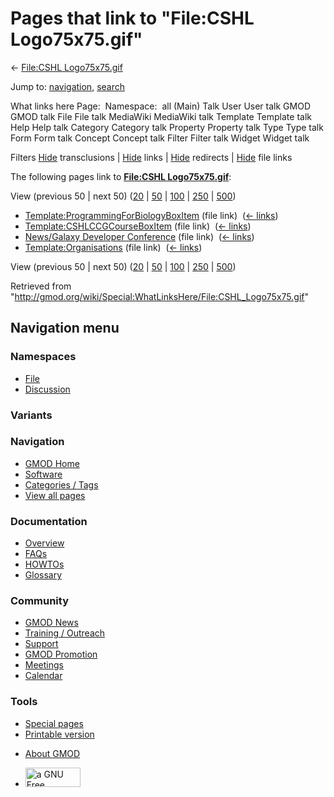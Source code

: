 <div id="mw-page-base" class="noprint">

</div>

<div id="mw-head-base" class="noprint">

</div>

<div id="content" class="mw-body" role="main">

<span id="top"></span>

<div id="mw-js-message" style="display:none;">

</div>



# <span dir="auto">Pages that link to "File:CSHL Logo75x75.gif"</span>

<div id="bodyContent">

<div id="contentSub">

← [File:CSHL
Logo75x75.gif](/wiki/File:CSHL_Logo75x75.gif "File:CSHL Logo75x75.gif")

</div>

<div id="jump-to-nav" class="mw-jump">

Jump to: [navigation](#mw-navigation), [search](#p-search)

</div>

<div id="mw-content-text">

What links here Page:  Namespace:  all (Main) Talk User User talk GMOD
GMOD talk File File talk MediaWiki MediaWiki talk Template Template talk
Help Help talk Category Category talk Property Property talk Type Type
talk Form Form talk Concept Concept talk Filter Filter talk Widget
Widget talk

Filters
[Hide](/mediawiki/index.php?title=Special:WhatLinksHere/File:CSHL_Logo75x75.gif&hidetrans=1 "Special:WhatLinksHere/File:CSHL Logo75x75.gif")
transclusions \|
[Hide](/mediawiki/index.php?title=Special:WhatLinksHere/File:CSHL_Logo75x75.gif&hidelinks=1 "Special:WhatLinksHere/File:CSHL Logo75x75.gif")
links \|
[Hide](/mediawiki/index.php?title=Special:WhatLinksHere/File:CSHL_Logo75x75.gif&hideredirs=1 "Special:WhatLinksHere/File:CSHL Logo75x75.gif")
redirects \|
[Hide](/mediawiki/index.php?title=Special:WhatLinksHere/File:CSHL_Logo75x75.gif&hideimages=1 "Special:WhatLinksHere/File:CSHL Logo75x75.gif")
file links

The following pages link to **[File:CSHL
Logo75x75.gif](/wiki/File:CSHL_Logo75x75.gif "File:CSHL Logo75x75.gif")**:

View (previous 50 \| next 50)
([20](/mediawiki/index.php?title=Special:WhatLinksHere/File:CSHL_Logo75x75.gif&limit=20 "Special:WhatLinksHere/File:CSHL Logo75x75.gif")
\|
[50](/mediawiki/index.php?title=Special:WhatLinksHere/File:CSHL_Logo75x75.gif&limit=50 "Special:WhatLinksHere/File:CSHL Logo75x75.gif")
\|
[100](/mediawiki/index.php?title=Special:WhatLinksHere/File:CSHL_Logo75x75.gif&limit=100 "Special:WhatLinksHere/File:CSHL Logo75x75.gif")
\|
[250](/mediawiki/index.php?title=Special:WhatLinksHere/File:CSHL_Logo75x75.gif&limit=250 "Special:WhatLinksHere/File:CSHL Logo75x75.gif")
\|
[500](/mediawiki/index.php?title=Special:WhatLinksHere/File:CSHL_Logo75x75.gif&limit=500 "Special:WhatLinksHere/File:CSHL Logo75x75.gif"))

- [Template:ProgrammingForBiologyBoxItem](/wiki/Template:ProgrammingForBiologyBoxItem "Template:ProgrammingForBiologyBoxItem")
  (file link) ‎ <span class="mw-whatlinkshere-tools">([←
  links](/mediawiki/index.php?title=Special:WhatLinksHere&target=Template%3AProgrammingForBiologyBoxItem "Special:WhatLinksHere"))</span>
- [Template:CSHLCCGCourseBoxItem](/wiki/Template:CSHLCCGCourseBoxItem "Template:CSHLCCGCourseBoxItem")
  (file link) ‎ <span class="mw-whatlinkshere-tools">([←
  links](/mediawiki/index.php?title=Special:WhatLinksHere&target=Template%3ACSHLCCGCourseBoxItem "Special:WhatLinksHere"))</span>
- [News/Galaxy Developer
  Conference](/wiki/News/Galaxy_Developer_Conference "News/Galaxy Developer Conference")
  (file link) ‎ <span class="mw-whatlinkshere-tools">([←
  links](/mediawiki/index.php?title=Special:WhatLinksHere&target=News%2FGalaxy+Developer+Conference "Special:WhatLinksHere"))</span>
- [Template:Organisations](/wiki/Template:Organisations "Template:Organisations")
  (file link) ‎ <span class="mw-whatlinkshere-tools">([←
  links](/mediawiki/index.php?title=Special:WhatLinksHere&target=Template%3AOrganisations "Special:WhatLinksHere"))</span>

View (previous 50 \| next 50)
([20](/mediawiki/index.php?title=Special:WhatLinksHere/File:CSHL_Logo75x75.gif&limit=20 "Special:WhatLinksHere/File:CSHL Logo75x75.gif")
\|
[50](/mediawiki/index.php?title=Special:WhatLinksHere/File:CSHL_Logo75x75.gif&limit=50 "Special:WhatLinksHere/File:CSHL Logo75x75.gif")
\|
[100](/mediawiki/index.php?title=Special:WhatLinksHere/File:CSHL_Logo75x75.gif&limit=100 "Special:WhatLinksHere/File:CSHL Logo75x75.gif")
\|
[250](/mediawiki/index.php?title=Special:WhatLinksHere/File:CSHL_Logo75x75.gif&limit=250 "Special:WhatLinksHere/File:CSHL Logo75x75.gif")
\|
[500](/mediawiki/index.php?title=Special:WhatLinksHere/File:CSHL_Logo75x75.gif&limit=500 "Special:WhatLinksHere/File:CSHL Logo75x75.gif"))

</div>

<div class="printfooter">

Retrieved from
"<http://gmod.org/wiki/Special:WhatLinksHere/File:CSHL_Logo75x75.gif>"

</div>

<div id="catlinks" class="catlinks catlinks-allhidden">

</div>

<div class="visualClear">

</div>

</div>

</div>

<div id="mw-navigation">

## Navigation menu

<div id="mw-head">



<div id="left-navigation">

<div id="p-namespaces" class="vectorTabs" role="navigation"
aria-labelledby="p-namespaces-label">

### Namespaces

- <span id="ca-nstab-image"><a href="/wiki/File:CSHL_Logo75x75.gif" accesskey="c"
  title="View the file page [c]">File</a></span>
- <span id="ca-talk"><a
  href="/mediawiki/index.php?title=File_talk:CSHL_Logo75x75.gif&amp;action=edit&amp;redlink=1"
  accesskey="t"
  title="Discussion about the content page [t]">Discussion</a></span>

</div>

<div id="p-variants" class="vectorMenu emptyPortlet" role="navigation"
aria-labelledby="p-variants-label">

### 

### Variants[](#)

<div class="menu">

</div>

</div>

</div>

<div id="right-navigation">





</div>



</div>

</div>

</div>

<div id="mw-panel">

<div id="p-logo" role="banner">

<a href="/wiki/Main_Page"
style="background-image: url(http://gmod.org/images/GMOD-cogs.png);"
title="Visit the main page"></a>

</div>

<div id="p-Navigation" class="portal" role="navigation"
aria-labelledby="p-Navigation-label">

### Navigation

<div class="body">

- <span id="n-GMOD-Home">[GMOD Home](/wiki/Main_Page)</span>
- <span id="n-Software">[Software](/wiki/GMOD_Components)</span>
- <span id="n-Categories-.2F-Tags">[Categories /
  Tags](/wiki/Categories)</span>
- <span id="n-View-all-pages">[View all
  pages](/wiki/Special:AllPages)</span>

</div>

</div>

<div id="p-Documentation" class="portal" role="navigation"
aria-labelledby="p-Documentation-label">

### Documentation

<div class="body">

- <span id="n-Overview">[Overview](/wiki/Overview)</span>
- <span id="n-FAQs">[FAQs](/wiki/Category:FAQ)</span>
- <span id="n-HOWTOs">[HOWTOs](/wiki/Category:HOWTO)</span>
- <span id="n-Glossary">[Glossary](/wiki/Glossary)</span>

</div>

</div>

<div id="p-Community" class="portal" role="navigation"
aria-labelledby="p-Community-label">

### Community

<div class="body">

- <span id="n-GMOD-News">[GMOD News](/wiki/GMOD_News)</span>
- <span id="n-Training-.2F-Outreach">[Training /
  Outreach](/wiki/Training_and_Outreach)</span>
- <span id="n-Support">[Support](/wiki/Support)</span>
- <span id="n-GMOD-Promotion">[GMOD
  Promotion](/wiki/GMOD_Promotion)</span>
- <span id="n-Meetings">[Meetings](/wiki/Meetings)</span>
- <span id="n-Calendar">[Calendar](/wiki/Calendar)</span>

</div>

</div>

<div id="p-tb" class="portal" role="navigation"
aria-labelledby="p-tb-label">

### Tools

<div class="body">

- <span id="t-specialpages"><a href="/wiki/Special:SpecialPages" accesskey="q"
  title="A list of all special pages [q]">Special pages</a></span>
- <span id="t-print"><a
  href="/mediawiki/index.php?title=Special:WhatLinksHere/File:CSHL_Logo75x75.gif&amp;printable=yes"
  rel="alternate" accesskey="p"
  title="Printable version of this page [p]">Printable version</a></span>

</div>

</div>

</div>

</div>

<div id="footer" role="contentinfo">

- <span id="footer-places-about">[About
  GMOD](/wiki/GMOD:About "GMOD:About")</span>

<!-- -->

- <span id="footer-copyrightico">[<img src="http://www.gnu.org/graphics/gfdl-logo-small.png" width="88"
  height="31" alt="a GNU Free Documentation License" />](http://www.gnu.org/licenses/fdl-1.3.html)</span>


<div style="clear:both">

</div>

</div>
